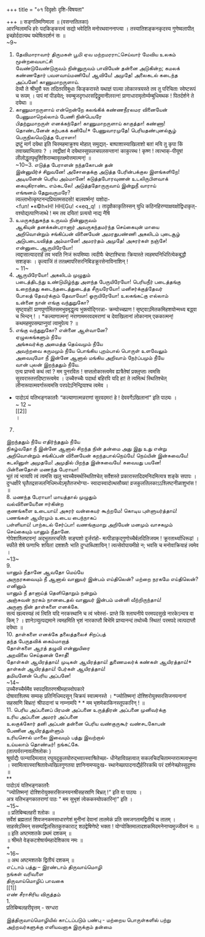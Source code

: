 +++
title = "०१ दिदृक्षोः दृशि-विषयता"

+++
॥ सङ्गतिमणिमाला ॥ (वसन्ततिलका)   
आरन्विलामधि हरेः पदकिङ्करत्वं सद्यो भवेदिति मनोरथवाननाप्त्या । तस्यातिशङ्कनकृदस्य गुणेष्वलापीत् इच्छोर्ददात्यथ यथेषितदर्शनं सः ॥   
~9~   
1. தேவிமாராவார் திருமகள் பூமி ஏவ மற்றமரராட்செய்வார் மேவிய உலகம் மூன்றவையாட்சி   
வேண்டுவேண்டுருவம் நின்னுருவம் பாவியேன் தன்னை அடுகின்ற; கமலக்   
கண்ணதோர் பவளவாய்மணியே! ஆவியே! அமுதே! அலைகடல் கடைந்த அப்பனே! காணுமாறருளாய்.   
देव्यौ ते श्रीभुवौ स्तः तदितरविबुधाः किङ्करास्ते यथाज्ञं पाल्या लोकास्त्रयस्ते तव तु परिचिताः स्वेष्टरूपं च रूपम् । पापं मां पीडयेत्; स्वम्बुजदृगधरसद्विद्रुमानीलरत्न! प्राणाधारामृतोर्म्यम्बुधिमथक ! पितर्दर्शने ते दयेथाः ॥   
2. காணுமாறருளாய் என்றென்றே கலங்கிக் கண்ணநீரலமர வினையேன் பேணுமாறெல்லாம் பேணி நின்பெயரே   
பிதற்றுமாறருள் எனக்கந்தோ! காணுமாறருளாய் காகுத்தா! கண்ணா! தொண்டனேன் கற்பகக் கனியே!* பேணுவாரமுதே! பெரியதண்புனல்சூழ்   
பெருநிலமெடுத்த பேராளா!   
द्रष्टुं मार्ग दयेथा इति चिरमहमाक्रुश्य मोहात् समुद्यत्- बाष्पाशास्याखिलाशो बत! मयि तु कृपा किं तवाख्याभिलापः ? । त्वद्वीक्षां मे दयेथास्सुफलचपलसन्तान! काकुत्स्थ ! कृष्ण ! त्वत्भाक्-पीयूष! लीलोद्धृतपृथुशिशिराम्ब्वावृतक्ष्मोत्तमात्मन्! ॥   
~10~3. எடுத்த பேராளன் நந்தகோபன் தன்   
இன்னுயிர்ச் சிறுவனே! அசோதைக்கு அடுத்த பேரின்பக்குல இளங்களிறே!   
அடியனேன் பெரிய அம்மானே! கடுத்தபோரவுணன் உடலிருபிளவாக்   
கையுகிராண்ட எம்கடலே! அடுத்ததோருருவாய் இன்றுநீ வாராய்   
எங்ஙனம் தேறுவருமரே?   
त्वल्लाभोत्कृष्टनन्दप्रियतमसदसो! बालवर्ष्मन्! यशोदा-   
<fun! •«©h«H! HH[Gu! <«eq_q! । तादृक्षैकाकृतिस्सन् युधि कठिनहिरण्याक्षवक्षोद्विधाकृत्- वश्योद्यत्पाणिजाब्धे ! मम तव दयित! प्रत्ययो नाद्य नैषि   
4. உமருகந்துகந்த உருவம் நின்னுருவம்   
ஆகியுன் தனக்கன்பரானார் அவருகந்தமர்ந்த செய்கையுன் மாயை   
அறிவொன்றும் சங்கிப்பன் வினையேன் அமரதுபண்ணி அகலிடம் புடைசூழ்   
அடுபடையவித்த அம்மானே! அமரர்தம் அமுதே! அசுரர்கள் நஞ்சே!   
என்னுடை ஆருயிரேயோ!   
त्वद्दासात्यादरार्हं तव भवति निजं रूपमिष्याः त्वदीयैः चेष्टाश्चित्राः क्रियास्ते त्वहमघनिधिरित्येकबुद्धौ सशङ्कः । कृत्वाजिं तं ततक्ष्मापरिसरनिबिडक्रूरसेनाविनाशिन् !   
~ 11~   
5. ஆருயிரேயோ! அகலிடம் முழுதும்   
படைத்திடந்து உண்டுமிழ்ந்து அளந்த பேருயிரேயோ! பெரியநீர் படைத்தங்கு உறைந்தது கடைந்தடைத்துடைத்த சீருயரேயோ! மனிசர்க்குத்தேவர்   
போலத் தேவர்க்கும் தேவாவோ! ஓருயிரேயோ! உலகங்கட்கு எல்லாம்   
உன்னை நான் எங்கு வந்துறுகோ?   
सृष्ट्वाहो! प्राणपूर्णामितसमभुवमृद्धृत्य भुक्त्वोद्गिरन्ना- क्रम्योच्चप्राण ! सृष्ट्वाऽमितकमिहशयोन्मथ्य बद्ध्वा च भिन्दन् ! । *कल्याणात्मन्! नराणाममरवदमराणां च देवाखिलानां लोकानाम् एककात्मन्! कथमहमुपसम्प्राप्नुयां त्वामुपेत्य ? ॥   
6. எங்கு வந்துறுகோ? என்னை ஆள்வானே?   
ஏழுலகங்களும் நீயே   
அங்கவர்க்கு அமைத்த தெய்வமும் நீயே   
அவற்றவை கருமமும் நீயே பொங்கிய புறம்பால் பொருள் உளவேலும்   
அவையுமோ நீ இன்னே ஆனால் மங்கிய அறிவாம் நேர்ப்பமும் நீயே   
வான் புலன் இறந்ததும் நீயே.   
एत्य प्राप्स्ये कथं त्वां ? मम पुनरवितः ! सप्तलोकास्त्वमेव ह्यत्रैतेषां प्रक्लृप्ताः त्वमसि सुरवरास्तत्तदिष्टास्त्वमेव । उच्चैरुच्चैः पदार्था बहिरपि यदि हा! ते त्वमित्थं स्थितिश्चेत् लीनारूपात्मवर्गास्त्वमसि परपदेऽनिन्द्रियाश्च त्वमेव ।   
* पादोऽयं यतिभङ्गकातरैः “कल्याणात्मन्नराणां सुरवदमर! हे ! देववर्गेऽखिलानां” इति पाठ्यः ।   
~ 12 ~   
[[2]]  
।   
7.   
இறந்ததும் நீயே எதிர்ந்ததும் நீயே   
நிகழ்வதோ நீ இன்னே ஆனால் சிறந்த நின் தன்மை அது இது உது என்று   
அறிவொன்றும் சங்கிப்பன் வினையேன் கறந்தபால்நெய்யே! நெய்யின் இன்சுவையே!   
கடலினுள் அமுதமே! அமுதில் பிறந்த இன்சுவையே! சுவையது பயனே!   
பின்னைதோள் மணந்த பேராயா!   
भूतं त्वं भाव्यपि त्वं त्वमसि खलु भवच्चैवमर्थस्थितिश्चेत् सर्वेशस्ते प्रकारास्तदिदमनिदमित्यत्र शङ्के सपापः । दुग्धक्षीरे घृतैतद्रसजलनिधिमध्येऽमृतैतजभोग्या- स्वादास्वादोत्थसौख्य! व्रजकुलतिलकाऽऽश्लिष्टनीळाशुभांस ! ॥   
8. மணந்த பேராயா! மாயத்தால் முழுதும்   
வல்வினையேனை ஈர்கின்ற   
குணங்களை உடையாய்! அசுரர் வன்கையர் கூற்றமே! கொடிய புள்ளுயர்த்தாய்! பணங்கள் ஆயிரமும் உடைய பைந்நாகப்   
பள்ளியாய்! பாற்கடல் சேர்ப்பா! வணங்குமாறு அறியேன் மனமும் வாசகமும்   
செய்கையும் யானும் நீதானே.   
गोपेशाश्लिष्टवन्! अद्भुततरचरितैः सङ्घशो दुर्जरांहो- मत्पीडाकृद्गुणोच्चैर्बलदितिजयम ! क्रूरतार्थ्याधिरूढ! । स्फीते शेषे फणाभिः शयित! दशशतैः भाति दुग्धाब्धिशायिन् ! त्वत्सेवोपायमीक्षे न; भवसि च मनोवाक्रियाहं त्वमेव ।   
~13~   
9.   
யானும் நீதானே ஆவதோ மெய்யே   
அருநரகவையும் நீ ஆனால் வானுயர் இன்பம் எய்திலென்? மற்றை நரகமே எய்திலென்? எனினும்   
யானும் நீ தானாய்த் தெளிதொறும் நன்றும்   
அஞ்சுவன் நரகம் நானடைதல் வானுயர் இன்பம் மன்னி வீற்றிருந்தாய்!   
அருளு நின் தாள்களை எனக்கே.   
सत्यं खल्वस्यहं त्वं त्विति यदि नरकस्थानि च त्वं भवेस्सं- प्राप्ते किं श्लाघनीये परमपदसुखे नारकेऽन्यत्र वा किम् ? । ज्ञानेऽप्युत्पद्यमाने त्वमहमिति भृशं नारकाप्तौ बिभेमि प्राप्यानन्दं तथोच्चैः स्थित! परमपदे त्वत्पदाप्तौ दयेथाः ॥   
10. தாள்களை எனக்கே தலைத்தலைச் சிறப்பத்   
தந்த பேருதவிக் கைம்மாறாத்   
தோள்களை ஆரத் தழுவி என்னுயிரை   
அறவிலை செய்தனன் சோதீ!   
தோள்கள் ஆயிரத்தாய்! முடிகள் ஆயிரத்தாய்! துணைமலர்க் கண்கள் ஆயிரத்தாய்!* தாள்கள் ஆயிரத்தாய்! பேர்கள் ஆயிரத்தாய்!   
தமியனேன் பெரிய அப்பனே!   
~14~   
उच्चैरुच्चैर्ममैव स्वपदवितरणश्रीमहास्वोपकारे   
दोषावाश्लिष्य सम्यक् प्रतिनिधिमदसून् चिक्रयं स्वात्मनस्ते । *ज्योतिष्मन्! दोश्शिरोयुक्सरसिजनयनानां सहस्राणि बिभ्रत्! श्रीपादानां च नाम्नामपि * * मम भृशमेकाकिनस्तूपकारिन् ! ॥   
11. பெரிய அப்பனைப் பிரமன் அப்பனை உருத்திரன் அப்பனை முனிவர்க்கு   
உரிய அப்பனை அமரர் அப்பனை   
உலகுக்கோர் தனி அப்பன் தன்னை பெரிய வண்குருகூர் வண்சடகோபன்   
பேணின ஆயிரத்துள்ளும்   
உரியசொல் மாலை இவையும் பத்து இவற்றால்   
உய்யலாம் தொண்டீர்! நங்கட்கே.   
(तात्पर्यरत्नावलीश्लोकः )   
श्रूर्याद्यैः पत्न्यादिमत्वात् रघुयदुकुलयोरुद्भवात्स्वाश्रितेच्छा- धीनेहाविग्रहत्वात् सकलचिदचितामन्तरात्मत्वभूम्ना । स्वामित्वात्स्वाश्रितावेध्यखिलगुणतया ज्ञानिनामप्यदुःख- स्थानेच्छापादनाद्यैर्हरिरकथि परं दर्शनेच्छोस्सुदृश्यः ॥   
**   
पादोऽयं यतिभङ्गकातरैः   
“ज्योतिष्मन्! दोश्शिरोयुक्सरसिजनयनश्रीसहस्राणि बिभ्रत् !” इति वा पाठ्यः ।   
अत्र यतिभङ्गकातराणां पाठः " मम सुभृशं त्वेककस्योपकारिन्!” इति ।   
~15~   
॥ प्रतिबिम्बलहरी श्लोकः ॥   
सर्वेशं ब्रह्मतातं शिवजनकमसाधारणेशं मुनीनां देवानां तातमेकं प्रति समजगतामद्वितीयं च तातम् । साहस्रेऽस्मिन् ससम्पद्विलसितकुरुकाराट् शठद्वेषिणेष्टे भक्ता ! योग्योक्तिमालादशकमिदमनेनाप्यमुज्जीवनं नः ॥   
॥ इति अष्टमशतके प्रथमं दशकम् ॥   
॥ श्रीमते वेङ्कटशेषार्यमहादेशिकाय नमः ॥   
+   
~16~   
॥ अथ अष्टमशतके द्वितीयं दशकम् ॥   
எட்டாம் பத்து – இரண்டாம் திருவாய்மொழி   
நங்கள் வரிவளை   
திருவாய்மொழிப் பாவகை   
[[1]]  
எண் சீராசிரிய விருத்தம்   
1.   
प्रतिबिम्बलहरीवृत्तम् - स्रग्धरा   

இத்திருவாய்மொழியில் காட்டப்படும் பண்பு - மற்றைய பொருள்களில் பற்று அற்றவர்களுக்கு எளியவனாக இருக்கும் தன்மை   

